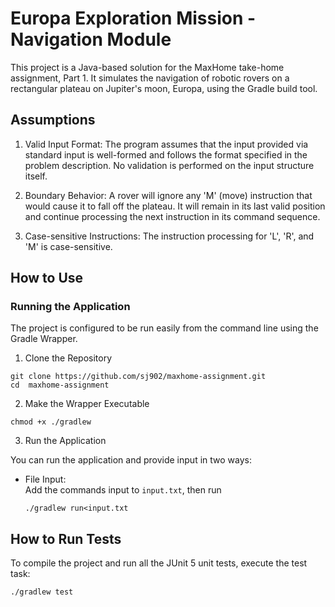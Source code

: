 # Europa Exploration Mission - Navigation Module

This project is a Java-based solution for the MaxHome take-home assignment, Part 1. It simulates the navigation of robotic rovers on a rectangular plateau on Jupiter's moon, Europa, using the Gradle build tool.

## Assumptions

1.  Valid Input Format: The program assumes that the input provided via standard input is well-formed and follows the format specified in the problem description. No validation is performed on the input structure itself.

2.  Boundary Behavior: A rover will ignore any 'M' (move) instruction that would cause it to fall off the plateau. It will remain in its last valid position and continue processing the next instruction in its command sequence.

3.  Case-sensitive Instructions: The instruction processing for 'L', 'R', and 'M' is case-sensitive.

##  How to Use

### Running the Application

The project is configured to be run easily from the command line using the Gradle Wrapper.

1. Clone the Repository
```
git clone https://github.com/sj902/maxhome-assignment.git
cd  maxhome-assignment  
```

2. Make the Wrapper Executable
```
chmod +x ./gradlew  
  ```

3. Run the Application

You can run the application and provide input in two ways:

-   File Input:  
    Add the commands input to `input.txt`, then run
    ```
    ./gradlew run<input.txt        
    ```  

##  How to Run Tests

To compile the project and run all the JUnit 5 unit tests, execute the test task:
```
./gradlew test  
  ```
